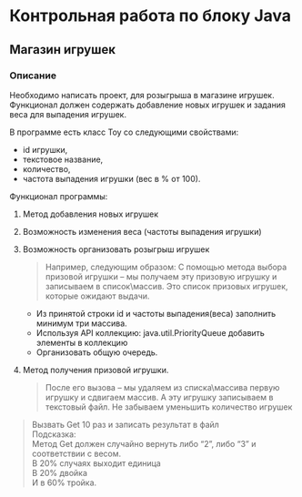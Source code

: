 # Контрольная работа по блоку Java

## Магазин игрушек

### Описание

Необходимо написать проект, для розыгрыша в магазине игрушек. Функционал должен содержать добавление новых игрушек и задания веса для выпадения игрушек.

В программе есть класс Toy со следующими свойствами:

- id игрушки,
- текстовое название,
- количество,
- частота выпадения игрушки (вес в % от 100).

Функционал программы:

1. Метод добавления новых игрушек

2. Возможность изменения веса (частоты выпадения игрушки)

3. Возможность организовать розыгрыш игрушек
    > Например, следующим образом:
    С помощью метода выбора призовой игрушки – мы получаем эту призовую игрушку и записываем в список\массив. Это список призовых игрушек, которые ожидают выдачи.
    - Из принятой строки id и частоты выпадения(веса) заполнить минимум три массива.
    - Используя API коллекцию: java.util.PriorityQueue добавить элементы в коллекцию
    - Организовать общую очередь.

4. Метод получения призовой игрушки.
    > После его вызова – мы удаляем из списка\массива первую игрушку и сдвигаем массив. А эту игрушку записываем в текстовый файл.
    Не забываем уменьшить количество игрушек

> Вызвать Get 10 раз и записать результат в файл  
Подсказка:  
Метод Get должен случайно вернуть либо “2”, либо “3” и соответствии с весом.  
В 20% случаях выходит единица  
В 20% двойка  
И в 60% тройка.
